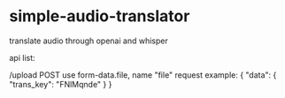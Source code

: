 # simple-audio-translator
translate audio through openai and whisper

api list:

/upload
POST
use form-data.file, name "file"
request example:
  {
    "data": {
        "trans_key": "FNlMqnde"
    }
  }

